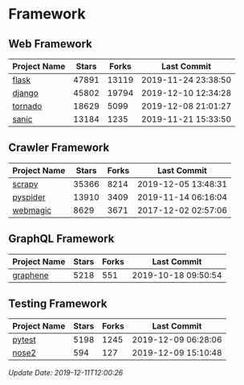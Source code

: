# Framework

## Web Framework

| Project Name | Stars | Forks | Last Commit |
| ------------ | ----- | ----- | ----------- |
| [flask](https://github.com/pallets/flask) | 47891 | 13119 | 2019-11-24 23:38:50 |
| [django](https://github.com/django/django) | 45802 | 19794 | 2019-12-10 12:34:28 |
| [tornado](https://github.com/tornadoweb/tornado) | 18629 | 5099 | 2019-12-08 21:01:27 |
| [sanic](https://github.com/huge-success/sanic) | 13184 | 1235 | 2019-11-21 15:33:50 |

## Crawler Framework

| Project Name | Stars | Forks | Last Commit |
| ------------ | ----- | ----- | ----------- |
| [scrapy](https://github.com/scrapy/scrapy) | 35366 | 8214 | 2019-12-05 13:48:31 |
| [pyspider](https://github.com/binux/pyspider) | 13910 | 3409 | 2019-11-14 06:16:04 |
| [webmagic](https://github.com/code4craft/webmagic) | 8629 | 3671 | 2017-12-02 02:57:06 |

## GraphQL Framework

| Project Name | Stars | Forks | Last Commit |
| ------------ | ----- | ----- | ----------- |
| [graphene](https://github.com/graphql-python/graphene) | 5218 | 551 | 2019-10-18 09:50:54 |

## Testing Framework

| Project Name | Stars | Forks | Last Commit |
| ------------ | ----- | ----- | ----------- |
| [pytest](https://github.com/pytest-dev/pytest) | 5198 | 1245 | 2019-12-09 06:28:06 |
| [nose2](https://github.com/nose-devs/nose2) | 594 | 127 | 2019-12-09 15:10:48 |

*Update Date: 2019-12-11T12:00:26*